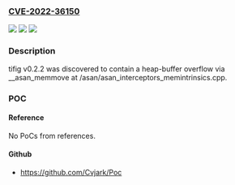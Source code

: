 ### [CVE-2022-36150](https://cve.mitre.org/cgi-bin/cvename.cgi?name=CVE-2022-36150)
![](https://img.shields.io/static/v1?label=Product&message=n%2Fa&color=blue)
![](https://img.shields.io/static/v1?label=Version&message=n%2Fa&color=blue)
![](https://img.shields.io/static/v1?label=Vulnerability&message=n%2Fa&color=brighgreen)

### Description

tifig v0.2.2 was discovered to contain a heap-buffer overflow via __asan_memmove at /asan/asan_interceptors_memintrinsics.cpp.

### POC

#### Reference
No PoCs from references.

#### Github
- https://github.com/Cvjark/Poc


